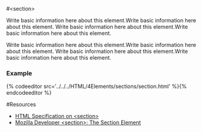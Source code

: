 #&lt;section>

Write basic information here about this element.Write basic information here about this element.
Write basic information here about this element.Write basic information here about this element.

Write basic information here about this element.Write basic information here about this element.
Write basic information here about this element.Write basic information here about this element.


<section data-markdown data-render="slide">
<script type="text/template">
   #&lt;section>

   * Fill in
   * Fill in
   * Fill in
   

</script>
</section>

<h3>Example</h3>
<section data-render="both">
  {% codeeditor src='../../../HTML/4Elements/sections/section.html' %}{% endcodeeditor %}
</section>


#Resources

* [HTML Specification on &lt;section>](https://www.w3.org/TR/html5/sections.html#the-section-element)
* [Mozilla Developer &lt;section>: The Section Element](https://developer.mozilla.org/en-US/docs/Web/HTML/Element/section)